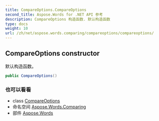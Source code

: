 ```yaml
---
title: CompareOptions.CompareOptions
second_title: Aspose.Words for .NET API 参考
description: CompareOptions 构造函数. 默认构造函数
type: docs
weight: 10
url: /zh/net/aspose.words.comparing/compareoptions/compareoptions/
---
```

## CompareOptions constructor

默认构造函数。

```csharp
public CompareOptions()
```

### 也可以看看

* class [CompareOptions](../)
* 命名空间 [Aspose.Words.Comparing](../../compareoptions/)
* 部件 [Aspose.Words](../../../)


